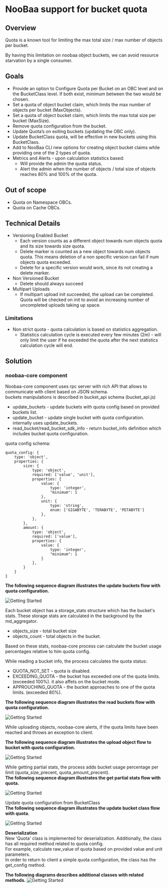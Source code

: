 # NooBaa support for bucket quota

## Overview

Quota is a known tool for limiting the max total size / max number of objects per bucket.

By having this limitation on noobaa object buckets, we can avoid resource starvation by a single consumer.

## Goals

- Provide an option to Configure Quota per Bucket on an OBC level and on the BucketClass level.
  If both exist, minimum between the two would be chosen.
- Set a quota of object bucket claim, which limits the max number of objects per bucket (MaxObjects).
- Set a quota of object bucket claim, which limits the max total size per bucket (MaxSize).
- Remove quota configuration from the bucket.
- Update Quota’s on exiting buckets (updating the OBC only).
- Update BucketClass quota, will be effective in new buckets using this BucketClass.
- Add to NooBaa CLI new options for creating object bucket claims while providing one of the 2 types of quota.
- Metrics and Alerts - upon calculation statistics based:
  - Will provide the admin the quota status.
  - Alert the admin when the number of objects / total size of objects reaches 80% and 100% of the quota.

## Out of scope

- Quota on Namespace OBCs.
- Quota on Cache OBCs.

## Technical Details

- Versioning Enabled Bucket
  - Each version counts as a different object towards num objects quota and its size towards size quota.
  - Delete marker is counted as a new object towards num objects quota. This means deletion of a non specific version can fail if num objects quota exceeded.
  - Delete for a specific version would work, since its not creating a delete marker.
- Non Versioned Bucket
  - Delete should always succeed
- Multipart Uploads
  - If multipart upload init succeeded, the upload can be completed. Quota will be checked on init to avoid an increasing number of uncompleted uploads taking up space.

### Limitations

- Non strict quota - quota calculation is based on statistics aggregation.
  - Statistics calculation cycle is executed every few minutes (2m) - will only limit the user if he exceeded the quota after the next statistics calculation cycle will end.

## Solution

### **noobaa-core component**

Noobaa-core component uses rpc server with rich API that allows to communicate with client based on JSON schema.  
buckets manipulations is described in bucket_api schema (bucket_api.js)

- update_buckets - update buckets with quota config based on provided buckets list.
- update_bucket - update single bucket with quota configuration. internally uses update_buckets.
- read_bucket/read_bucket_sdk_info - return bucket_info definition which includes bucket quota configuration.

quota config schema:

```
quota_config: {
    type: 'object',
    properties: {
        size: {
            type: 'object',
            required: ['value', 'unit'],
            properties: {
                value: {
                    type: 'integer',
                    "minimum": 1
                },
                unit: {
                    type: 'string',
                    enum: ['GIGABYTE', 'TERABYTE', 'PETABYTE']
                },
            },
        },
        amount: {
            type: 'object',
            required: ['value'],
            properties: {
                value: {
                    type: 'integer',
                    "minimum": 1
                }
            },
        }
    }
}
```

**The following sequence diagram illustrates the update buckets flow with quota configuration.**

![Getting Started](./images/QuotaUpdateBucket.png)

Each bucket object has a storage_stats structure which has the bucket's stats.
These storage stats are calculated in the background by the md_aggregator.

- objects_size - total bucket size
- objects_count - total objects in the bucket.

Based on thеse stats, noobaa-core process can calculate the bucket usage percentages relative to him quota config.

While reading a bucket info, the process calculates the quota status:

- QUOTA_NOT_SET - quota is disabled.
- EXCEEDING_QUOTA - the bucket has exceeded one of the quota limits. (exceeded 100%). it also affets on the bucket mode.
- APPROUCHING_QUOTA - the bucket approaches to one of the quota limits. (exceeded 80%).

**The following sequence diagram illustrates the read buckets flow with quota configuration.**

![Getting Started](./images/QuotaReadBucket.png)

While uploading objects, noobaa-core alerts, if the quota limits have been reached and throws an exception to client.

**The following sequence diagram illustrates the upload object flow to bucket with quota configuration.**

![Getting Started](./images/QuotaUploadObject.png)

While getting partial stats, the process adds bucket usage percentage per limit (quota_size_precent, quota_amount_precent).  
**The following sequence diagram illustrates the get partial stats flow with quota.**

![Getting Started](./images/QuotaPartialStats.png)

Update quota configuration from BucketClass  
**The following sequence diagram illustrates the update bucket class flow with quota.**

![Getting Started](./images/QuotaUpdateBucketClass.png)

**Deserialization**  
New 'Quota' class is implemented for deserialization. Additionally, the class has all required method related to quota config.  
For example, calculate raw_value of quota based on provided value and unit parameters.  
In order to return to client a simple quota configuration, the class has the get_config method.

**The following diagrams describes additional classes with related methods.**
![Getting Started](./images/QuotaClasses.png)
